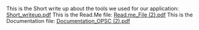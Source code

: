 
This is the Short write up about the tools we used for our application:
[Short_writeup.pdf](https://github.com/user-attachments/files/17196227/Short_writeup.pdf)
This is the Read.Me file:
[Read.me_File (2).pdf](https://github.com/user-attachments/files/17212148/Read.me_File.2.pdf)
This is the Documentation file:
[Documentation_OPSC (2).pdf](https://github.com/user-attachments/files/17212150/Documentation_OPSC.2.pdf)
